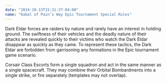 ```yaml
---
date: "2014-10-13T15:31:37-04:00"
name: "Kabal of Pain’s Way Epic Tournament Special Rules"
---
```

Dark Eldar forces are raiders by nature and rarely have an interest in holding ground. The swiftness of their vehicles and the deadly nature of their attacks are revealed quickly to their victims who watch the Dark Eldar disappear as quickly as they came. To represent these tactics, the Dark Eldar are forbidden from garrisoning any formations in the Epic tournament game scenario.

Corsair Class Escorts form a single squadron and act in the same manner as a single spacecraft. They may combine their Orbital Bombardments into a single strike, or fire separately (templates may not overlap).